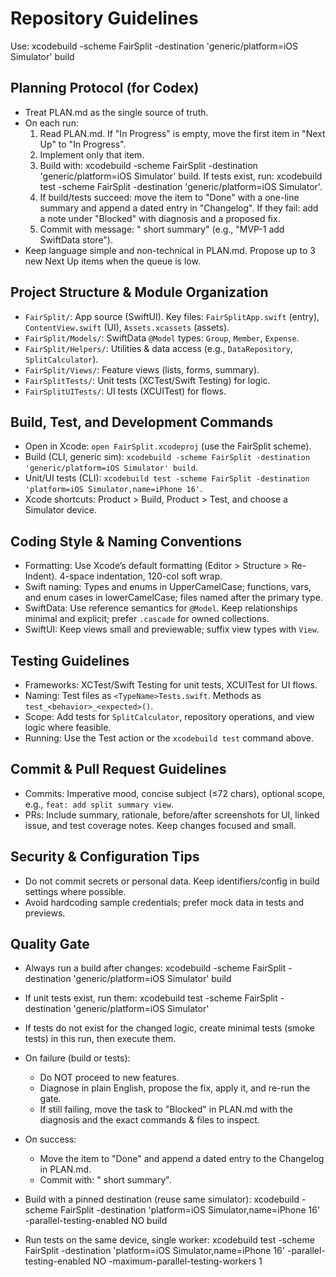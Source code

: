 # Repository Guidelines

Use: xcodebuild -scheme FairSplit -destination 'generic/platform=iOS Simulator' build

## Planning Protocol (for Codex)
- Treat PLAN.md as the single source of truth.
- On each run:
  1) Read PLAN.md. If "In Progress" is empty, move the first item in "Next Up" to "In Progress".
  2) Implement only that item.
  3) Build with: xcodebuild -scheme FairSplit -destination 'generic/platform=iOS Simulator' build.
     If tests exist, run: xcodebuild test -scheme FairSplit -destination 'generic/platform=iOS Simulator'.
  4) If build/tests succeed: move the item to "Done" with a one-line summary and append a dated entry in "Changelog".
     If they fail: add a note under "Blocked" with diagnosis and a proposed fix.
  5) Commit with message: "<ID> short summary" (e.g., "MVP-1 add SwiftData store").
- Keep language simple and non-technical in PLAN.md. Propose up to 3 new Next Up items when the queue is low.



## Project Structure & Module Organization
- `FairSplit/`: App source (SwiftUI). Key files: `FairSplitApp.swift` (entry), `ContentView.swift` (UI), `Assets.xcassets` (assets).
- `FairSplit/Models/`: SwiftData `@Model` types: `Group`, `Member`, `Expense`.
- `FairSplit/Helpers/`: Utilities & data access (e.g., `DataRepository`, `SplitCalculator`).
- `FairSplit/Views/`: Feature views (lists, forms, summary).
- `FairSplitTests/`: Unit tests (XCTest/Swift Testing) for logic.
- `FairSplitUITests/`: UI tests (XCUITest) for flows.

## Build, Test, and Development Commands
- Open in Xcode: `open FairSplit.xcodeproj` (use the FairSplit scheme).
- Build (CLI, generic sim): `xcodebuild -scheme FairSplit -destination 'generic/platform=iOS Simulator' build`.
- Unit/UI tests (CLI): `xcodebuild test -scheme FairSplit -destination 'platform=iOS Simulator,name=iPhone 16'`.
- Xcode shortcuts: Product > Build, Product > Test, and choose a Simulator device.

## Coding Style & Naming Conventions
- Formatting: Use Xcode’s default formatting (Editor > Structure > Re-Indent). 4-space indentation, 120-col soft wrap.
- Swift naming: Types and enums in UpperCamelCase; functions, vars, and enum cases in lowerCamelCase; files named after the primary type.
- SwiftData: Use reference semantics for `@Model`. Keep relationships minimal and explicit; prefer `.cascade` for owned collections.
- SwiftUI: Keep views small and previewable; suffix view types with `View`.

## Testing Guidelines
- Frameworks: XCTest/Swift Testing for unit tests, XCUITest for UI flows.
- Naming: Test files as `<TypeName>Tests.swift`. Methods as `test_<behavior>_<expected>()`.
- Scope: Add tests for `SplitCalculator`, repository operations, and view logic where feasible.
- Running: Use the Test action or the `xcodebuild test` command above.

## Commit & Pull Request Guidelines
- Commits: Imperative mood, concise subject (≤72 chars), optional scope, e.g., `feat: add split summary view`.
- PRs: Include summary, rationale, before/after screenshots for UI, linked issue, and test coverage notes. Keep changes focused and small.

## Security & Configuration Tips
- Do not commit secrets or personal data. Keep identifiers/config in build settings where possible.
- Avoid hardcoding sample credentials; prefer mock data in tests and previews.

## Quality Gate
- Always run a build after changes:
  xcodebuild -scheme FairSplit -destination 'generic/platform=iOS Simulator' build
- If unit tests exist, run them:
  xcodebuild test -scheme FairSplit -destination 'generic/platform=iOS Simulator'
- If tests do not exist for the changed logic, create minimal tests (smoke tests) in this run, then execute them.
- On failure (build or tests): 
  - Do NOT proceed to new features.
  - Diagnose in plain English, propose the fix, apply it, and re-run the gate.
  - If still failing, move the task to "Blocked" in PLAN.md with the diagnosis and the exact commands & files to inspect.
- On success:
  - Move the item to "Done" and append a dated entry to the Changelog in PLAN.md.
  - Commit with: "<ID> short summary".

- Build with a pinned destination (reuse same simulator):
  xcodebuild -scheme FairSplit -destination 'platform=iOS Simulator,name=iPhone 16' -parallel-testing-enabled NO build

- Run tests on the same device, single worker:
  xcodebuild test -scheme FairSplit -destination 'platform=iOS Simulator,name=iPhone 16' -parallel-testing-enabled NO -maximum-parallel-testing-workers 1
